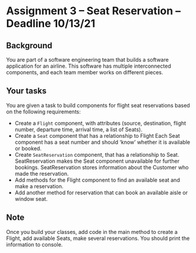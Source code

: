 # Assignment 3 – Seat Reservation – Deadline 10/13/21

 

## Background

You are part of a software engineering team that builds a software application for an airline. This software has multiple interconnected components, and each team member works on different pieces.

 

## Your tasks

You are given a task to build components for flight seat reservations based on the following requirements:

- Create a `Flight` component, with attributes (source, destination, flight number, departure time, arrival time, a list of Seats).
- Create a `Seat` component that has a relationship to Flight Each Seat component has a seat number and should ‘know’ whether it is available or booked.
- Create `SeatReservation` component, that has a relationship to Seat. SeatReservation makes the Seat component unavailable for further bookings. SeatReservation stores information about the Customer who made the reservation.
- Add methods for the Flight component to find an available seat and make a reservation.
- Add another method for reservation that can book an available aisle or window seat.
 

## Note

Once you build your classes, add code in the main method to create a Flight, add available Seats, make several reservations. You should print the information to console.